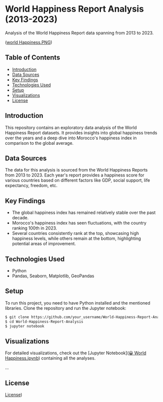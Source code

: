 # World Happiness Report Analysis (2013-2023)

Analysis of the World Happiness Report data spanning from 2013 to 2023.

([world Happiness.PNG](https://github.com/hafidaso/World-Happiness-Report-Analysis-2013-2023-And-Compared-Morocco/blob/bc4741c877dfcd5a27ea07f820cc9ab721ec2c87/world%20Happiness.PNG))

## Table of Contents

- [Introduction](#introduction)
- [Data Sources](#data-sources)
- [Key Findings](#key-findings)
- [Technologies Used](#technologies-used)
- [Setup](#setup)
- [Visualizations](#visualizations)
- [License](#license)

## Introduction

This repository contains an exploratory data analysis of the World Happiness Report datasets. It provides insights into global happiness trends over the years and a deep dive into Morocco's happiness index in comparison to the global average.

## Data Sources

The data for this analysis is sourced from the World Happiness Reports from 2013 to 2023. Each year's report provides a happiness score for various countries based on different factors like GDP, social support, life expectancy, freedom, etc.

## Key Findings

- The global happiness index has remained relatively stable over the past decade.
- Morocco's happiness index has seen fluctuations, with the country ranking 100th in 2023.
- Several countries consistently rank at the top, showcasing high happiness levels, while others remain at the bottom, highlighting potential areas of improvement.

## Technologies Used

- Python
- Pandas, Seaborn, Matplotlib, GeoPandas

## Setup

To run this project, you need to have Python installed and the mentioned libraries. Clone the repository and run the Jupyter notebook:

```bash
$ git clone https://github.com/your_username/World-Happiness-Report-Analysis.git
$ cd World-Happiness-Report-Analysis
$ jupyter notebook

```

## Visualizations

For detailed visualizations, check out the [Jupyter Notebook]([😀 World Happiness.ipynb](https://github.com/hafidaso/World-Happiness-Report-Analysis-2013-2023-And-Compared-Morocco/blob/6a49bb0b0ccef5de078820d9d14580355260fb7d/%F0%9F%98%80%20World%20Happiness.ipynb)) containing all the analyses.

...

## License

[License]([path_to_license_file](https://github.com/hafidaso/World-Happiness-Report-Analysis-2013-2023-And-Compared-Morocco/blob/824cad14a9fc7d4313fca11669fc31f2e9bcca79/LICENSE)https://github.com/hafidaso/World-Happiness-Report-Analysis-2013-2023-And-Compared-Morocco/blob/824cad14a9fc7d4313fca11669fc31f2e9bcca79/LICENSE))


